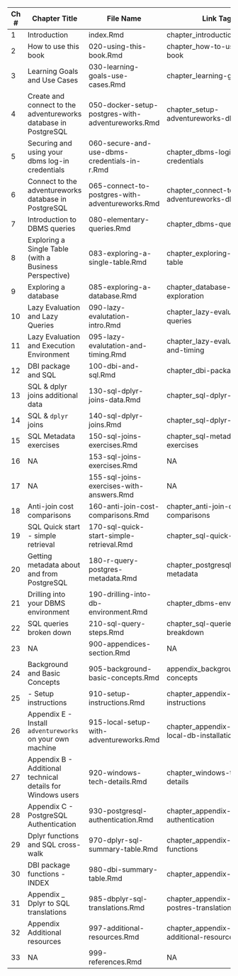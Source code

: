 |Ch # | Chapter Title | File Name | Link Tag|
|----|---------------------|---------------------|---------|
|1|Introduction|index.Rmd|chapter_introduction|
|2|How to use this book |020-using-this-book.Rmd|chapter_how-to-use-this-book|
|3|Learning Goals and Use Cases |030-learning-goals-use-cases.Rmd|chapter_learning-goals|
|4|Create and connect to the adventureworks database in PostgreSQL|050-docker-setup-postgres-with-adventureworks.Rmd|chapter_setup-adventureworks-db|
|5|Securing and using your dbms log-in credentials |060-secure-and-use-dbms-credentials-in-r.Rmd|chapter_dbms-login-credentials|
|6|Connect to the adventureworks database in PostgreSQL|065-connect-to-postgres-with-adventureworks.Rmd|chapter_connect-to-adventureworks-db|
|7|Introduction to DBMS queries |080-elementary-queries.Rmd|chapter_dbms-queries-intro|
|8|Exploring a Single Table (with a Business Perspective) |083-exploring-a-single-table.Rmd|chapter_exploring-a-single-table|
|9|Exploring a database |085-exploring-a-database.Rmd|chapter_database-exploration|
|10|Lazy Evaluation and Lazy Queries |090-lazy-evalutation-intro.Rmd|chapter_lazy-evaluation-queries|
|11|Lazy Evaluation and Execution Environment |095-lazy-evalutation-and-timing.Rmd|chapter_lazy-evaluation-and-timing|
|12|DBI package and SQL |100-dbi-and-sql.Rmd|chapter_dbi-package-sql|
|13|SQL & dplyr joins additional data |130-sql-dplyr-joins-data.Rmd|chapter_sql-dplyr-data|
|14|SQL & `dplyr` joins |140-sql-dplyr-joins.Rmd|chapter_sql-dplyr-joins|
|15|SQL Metadata exercises |150-sql-joins-exercises.Rmd|chapter_sql-metadata-exercises|
|16|NA|153-sql-joins-exercises.Rmd|NA|
|17|NA|155-sql-joins-exercises-with-answers.Rmd|NA|
|18|Anti-join cost comparisons |160-anti-join-cost-comparisons.Rmd|chapter_anti-join-cost-comparisons|
|19|SQL Quick start - simple retrieval |170-sql-quick-start-simple-retrieval.Rmd|chapter_sql-quick-start|
|20|Getting metadata about and from PostgreSQL |180-r-query-postgres-metadata.Rmd|chapter_postgresql-metadata|
|21|Drilling into your DBMS environment |190-drilling-into-db-environment.Rmd|chapter_dbms-environment|
|22|SQL queries broken down |210-sql-query-steps.Rmd|chapter_sql-queries-breakdown|
|23|NA|900-appendices-section.Rmd|NA|
|24|Background and Basic Concepts|905-background-basic-concepts.Rmd|appendix_background_basic-concepts|
|25| - Setup instructions|910-setup-instructions.Rmd|chapter_appendix-setup-instructions|
|26|Appendix E - Install `adventureworks` on your own machine |915-local-setup-with-adventureworks.Rmd|chapter_appendix-postgres-local-db-installation|
|27|Appendix B - Additional technical details for Windows users |920-windows-tech-details.Rmd|chapter_windows-tech-details|
|28|Appendix C - PostgreSQL Authentication |930-postgresql-authentication.Rmd|chapter_appendix-postresql-authentication|
|29|Dplyr functions and SQL cross-walk |970-dplyr-sql-summary-table.Rmd|chapter_appendix-dplyr-functions|
|30|DBI package functions - INDEX |980-dbi-summary-table.Rmd|chapter_appendix-dbi-index|
|31|Appendix _ Dplyr to SQL translations |985-dbplyr-sql-translations.Rmd|chapter_appendix-dplyr-to-postres-translation|
|32|Appendix Additional resources |997-additional-resources.Rmd|chapter_appendix-additional-resources|
|33|NA|999-references.Rmd|NA|
